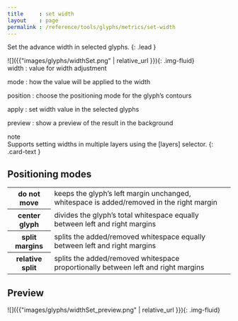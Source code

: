 ```yaml
---
title     : set width
layout    : page
permalink : /reference/tools/glyphs/metrics/set-width
---
```


Set the advance width in selected glyphs.
{: .lead }


<div class='row'>

<div class='col-sm-4' markdown='1'>
![]({{"images/glyphs/widthSet.png" | relative_url }}){: .img-fluid}
</div>

<div class='col-sm-8' markdown='1'>
width
: value for width adjustment

mode
: how the value will be applied to the width

position
: choose the positioning mode for the glyph’s contours

apply
: set width value in the selected glyphs

preview
: show a preview of the result in the background
</div>

</div>


<div class="card bg-light my-3 rounded-0">
<div class="card-header">note</div>
<div class="card-body" markdown='1'>
Supports setting widths in multiple layers using the [layers] selector.
{: .card-text }
</div>
</div>

[layers]: ../../modifiers/layers/


Positioning modes
-----------------

<table class='table table-hover'>
<tr>
  <th>do not move</th>
  <td>keeps the glyph’s left margin unchanged, whitespace is added/removed in the right margin</td>
</tr>
<tr>
  <th>center glyph</th>
  <td>divides the glyph’s total whitespace equally between left and right margins</td>
</tr>
<tr>
  <th>split margins</th>
  <td>splits the added/removed whitespace equally between left and right margins</td>
</tr>
<tr>
  <th>relative split</th>
  <td>splits the added/removed whitespace proportionally between left and right margins</td>
</tr>
</table>


Preview
-------

![]({{"images/glyphs/widthSet_preview.png" | relative_url }}){: .img-fluid}

